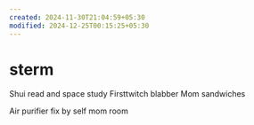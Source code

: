 ```yaml
---
created: 2024-11-30T21:04:59+05:30
modified: 2024-12-25T00:15:25+05:30
---
```


# sterm

Shui read and space study
Firsttwitch blabber
Mom sandwiches


Air purifier fix by self mom room
